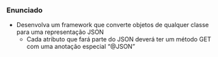 ### Enunciado

- Desenvolva um framework que converte objetos de qualquer classe para uma representação JSON
    - Cada atributo que fará parte do JSON deverá ter um método GET com uma anotação especial “@JSON”